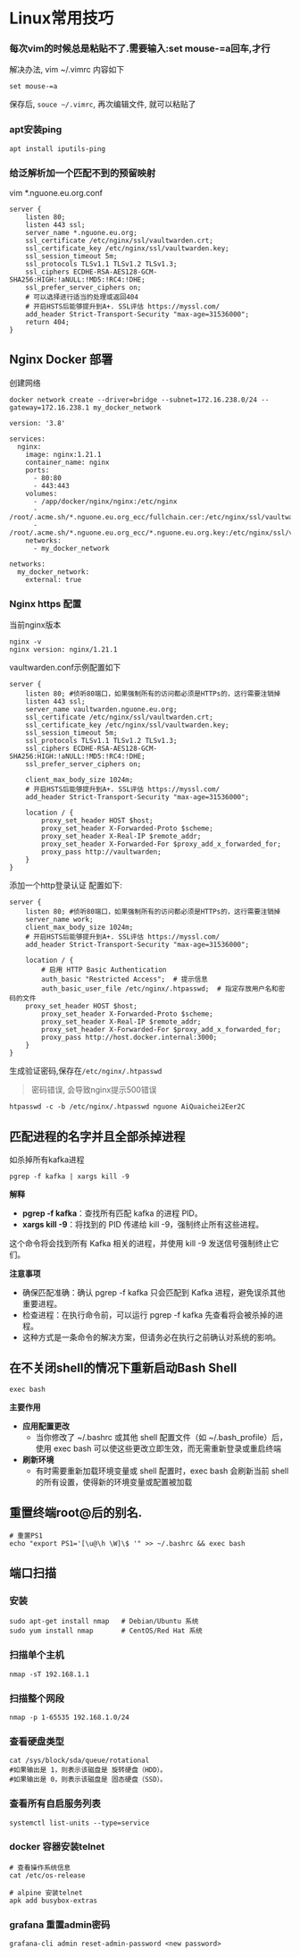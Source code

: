 # Linux常用技巧

### 每次vim的时候总是粘贴不了.需要输入:set mouse-=a回车,才行
解决办法, vim ~/.vimrc 内容如下
```
set mouse-=a
```
保存后, ```souce ~/.vimrc```, 再次编辑文件, 就可以粘贴了

### apt安装ping
```
apt install iputils-ping
```

### 给泛解析加一个匹配不到的预留映射
vim \*.nguone.eu.org.conf
```
server {
    listen 80;
    listen 443 ssl;
    server_name *.nguone.eu.org;
    ssl_certificate /etc/nginx/ssl/vaultwarden.crt;
    ssl_certificate_key /etc/nginx/ssl/vaultwarden.key;
    ssl_session_timeout 5m;
    ssl_protocols TLSv1.1 TLSv1.2 TLSv1.3;
    ssl_ciphers ECDHE-RSA-AES128-GCM-SHA256:HIGH:!aNULL:!MD5:!RC4:!DHE;
    ssl_prefer_server_ciphers on;
    # 可以选择进行适当的处理或返回404
    # 开启HSTS后能够提升到A+. SSL评估 https://myssl.com/
    add_header Strict-Transport-Security "max-age=31536000";
    return 404;
}

```
## Nginx Docker 部署
创建网络
```
docker network create --driver=bridge --subnet=172.16.238.0/24 --gateway=172.16.238.1 my_docker_network
```

```
version: '3.8'

services:
  nginx:
    image: nginx:1.21.1
    container_name: nginx
    ports:
      - 80:80
      - 443:443
    volumes:
      - /app/docker/nginx/nginx:/etc/nginx
      - /root/.acme.sh/*.nguone.eu.org_ecc/fullchain.cer:/etc/nginx/ssl/vaultwarden.crt:ro
      - /root/.acme.sh/*.nguone.eu.org_ecc/*.nguone.eu.org.key:/etc/nginx/ssl/vaultwarden.key:ro     
    networks:
      - my_docker_network

networks:
  my_docker_network:
    external: true
```

### Nginx https 配置
当前nginx版本
```
nginx -v
nginx version: nginx/1.21.1
```

vaultwarden.conf示例配置如下
```
server {
    listen 80; #侦听80端口，如果强制所有的访问都必须是HTTPs的，这行需要注销掉
    listen 443 ssl; 
    server_name vaultwarden.nguone.eu.org;
    ssl_certificate /etc/nginx/ssl/vaultwarden.crt;
    ssl_certificate_key /etc/nginx/ssl/vaultwarden.key;
    ssl_session_timeout 5m;
    ssl_protocols TLSv1.1 TLSv1.2 TLSv1.3;
    ssl_ciphers ECDHE-RSA-AES128-GCM-SHA256:HIGH:!aNULL:!MD5:!RC4:!DHE;
    ssl_prefer_server_ciphers on;

    client_max_body_size 1024m;
    # 开启HSTS后能够提升到A+. SSL评估 https://myssl.com/
    add_header Strict-Transport-Security "max-age=31536000";
    
    location / {
        proxy_set_header HOST $host;
        proxy_set_header X-Forwarded-Proto $scheme;
        proxy_set_header X-Real-IP $remote_addr;
        proxy_set_header X-Forwarded-For $proxy_add_x_forwarded_for;
        proxy_pass http://vaultwarden;
    }
}
```

添加一个http登录认证
配置如下:
```
server {
    listen 80; #侦听80端口，如果强制所有的访问都必须是HTTPs的，这行需要注销掉
    server_name work;
    client_max_body_size 1024m;
    # 开启HSTS后能够提升到A+. SSL评估 https://myssl.com/
    add_header Strict-Transport-Security "max-age=31536000";
    
    location / {
        # 启用 HTTP Basic Authentication
        auth_basic "Restricted Access";  # 提示信息
        auth_basic_user_file /etc/nginx/.htpasswd;  # 指定存放用户名和密码的文件        
	proxy_set_header HOST $host;
        proxy_set_header X-Forwarded-Proto $scheme;
        proxy_set_header X-Real-IP $remote_addr;
        proxy_set_header X-Forwarded-For $proxy_add_x_forwarded_for;
        proxy_pass http://host.docker.internal:3000;
    }
}
```
生成验证密码,保存在`/etc/nginx/.htpasswd`
> 密码错误, 会导致nginx提示500错误
```
htpasswd -c -b /etc/nginx/.htpasswd nguone AiQuaichei2Eer2C
```


## 匹配进程的名字并且全部杀掉进程
如杀掉所有kafka进程
```
pgrep -f kafka | xargs kill -9
```
**解释**
- **pgrep -f kafka**：查找所有匹配 kafka 的进程 PID。
- **xargs kill -9**：将找到的 PID 传递给 kill -9，强制终止所有这些进程。

这个命令将会找到所有 Kafka 相关的进程，并使用 kill -9 发送信号强制终止它们。

**注意事项**
- 确保匹配准确：确认 pgrep -f kafka 只会匹配到 Kafka 进程，避免误杀其他重要进程。
- 检查进程：在执行命令前，可以运行 pgrep -f kafka 先查看将会被杀掉的进程。
- 这种方式是一条命令的解决方案，但请务必在执行之前确认对系统的影响。

## 在不关闭shell的情况下重新启动Bash Shell
```
exec bash
```
**主要作用**
- **应用配置更改**
  - 当你修改了 ~/.bashrc 或其他 shell 配置文件（如 ~/.bash_profile）后，使用 exec bash 可以使这些更改立即生效，而无需重新登录或重启终端
- **刷新环境**
  - 有时需要重新加载环境变量或 shell 配置时，exec bash 会刷新当前 shell 的所有设置，使得新的环境变量或配置被加载

## 重置终端root@后的别名.
```
# 重置PS1
echo "export PS1='[\u@\h \W]\$ '" >> ~/.bashrc && exec bash
```

## 端口扫描
### 安装
```shell
sudo apt-get install nmap   # Debian/Ubuntu 系统
sudo yum install nmap       # CentOS/Red Hat 系统
```

### 扫描单个主机
```shell
nmap -sT 192.168.1.1
```

### 扫描整个网段
```shell
nmap -p 1-65535 192.168.1.0/24
```

### 查看硬盘类型
```shell
cat /sys/block/sda/queue/rotational
#如果输出是 1，则表示该磁盘是 旋转硬盘（HDD）。
#如果输出是 0，则表示该磁盘是 固态硬盘（SSD）。
```

### 查看所有自启服务列表
```shell
systemctl list-units --type=service
```

### docker 容器安装telnet
```shell
# 查看操作系统信息
cat /etc/os-release

# alpine 安装telnet
apk add busybox-extras
```

### grafana 重置admin密码
```shell
grafana-cli admin reset-admin-password <new password>
```
